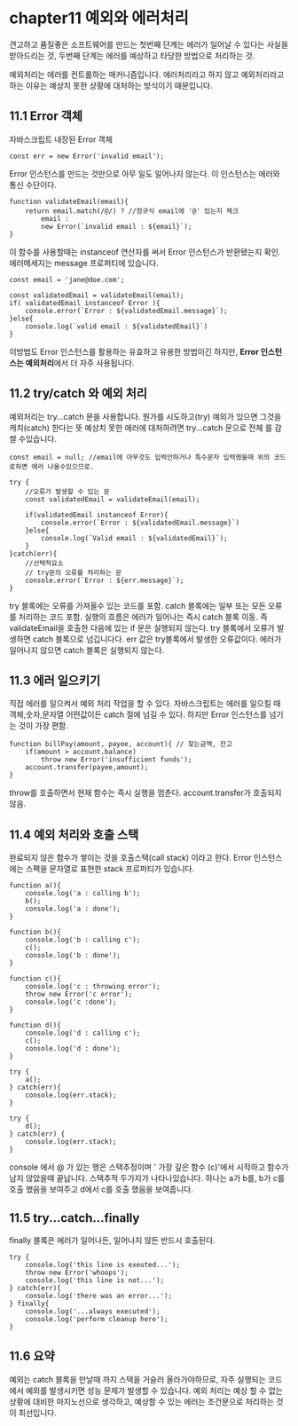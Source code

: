 # chapter11 예외와 에러처리
견고하고 품질좋은 소프트웨어를 만드는 첫번째 단계는 에러가 일어날 수 있다는 사실을 받아드리는 것, 두번째 단계는 에러를 예상하고 타당한 방법으로 처리하는 것.

예외처리는 에러를 컨트롤하는 매커니즘입니다.
에러처리라고 하지 않고 예외처리라고 하는 이유는 예상치 못한 상황에 대처하는 방식이기 때문입니다.

## 11.1 Error 객체
자바스크립트 내장된 Error 객체
```
const err = new Error('invalid email');
```

Error 인스턴스를 만드는 것만으로 아무 일도 일어나지 않는다.
이 인스턴스는 에러와 통신 수단이다.

```
function validateEmail(email){
    return email.match(/@/) ? //정규식 email에 '@' 있는지 체크
        email : 
        new Error(`invalid email : ${email}`);
}
```

이 함수를 사용할때는 instanceof 연산자를 써서 Error 인스턴스가 반환됐는지 확인.
에러메세지는 message 프로퍼티에 있습니다.

```
const email = 'jane@doe.com';

const validatedEmail = validateEmail(email);
if( validatedEmail instanceof Error ){
    console.error(`Error : ${validatedEmail.message}`);
}else{
    console.log(`valid email : ${validatedEmail}`)
}
```
이방법도 Error 인스턴스를 활용하는 유효하고 유용한 방법이긴 하지만,
<strong>Error 인스턴스는 예외처리</strong>에서 더 자주 사용됩니다.

## 11.2 try/catch 와 예외 처리
예외처리는 try...catch 문을 사용합니다.
뭔가를 시도하고(try) 예외가 있으면 그것을 캐치(catch) 한다는 뜻
예상치 못한 에러에 대처하려면 try...catch 문으로 전체 를 감쌀 수있습니다.

```
const email = null; //email에 아무것도 입력안하거나 특수문자 입력했을때 위의 코드로하면 에러 나올수있으므로.

try {
    //오류가 발생할 수 있는 문
    const validatedEmail = validateEmail(email);

    if(validatedEmail instanceof Error){
        console.error(`Error : ${validatedEmail.message}`)
    }else{
        console.log(`Valid email : ${validatedEmail}`);
    }
}catch(err){
    //선택적요소
    // try문의 오류를 처리하는 문
    console.error(`Error : ${err.message}`);
}
```
try 블록에는 오류를 가져올수 있는 코드를 포함.
catch 블록에는 일부 또는 모든 오류를 처리하는 코드 포함.
실행의 흐름은 에러가 일어나는 즉시 catch 블록 이동.
즉 validateEmail을 호출한 다음에 있는 if 문은 실행되지 않는다.
try 블록에서 오류가 발생하면 catch 블록으로 넘깁니다다. err 값은 try블록에서 발생한 오류값이다.
에러가 일어나지 않으면 catch 블록은 실행되지 않는다.


## 11.3 에러 일으키기
직접 에러를 일으켜서 예외 처리 작업을 할 수 있다.
자바스크립트는 에러를 일으킬 때 객체,숫자,문자열 어떤값이든 catch 절에 넘길 수 있다.
하지만 Error 인스턴스를 넘기는 것이 가장 편함.
```
function billPay(amount, payee, account){ // 찾는금액, 잔고
    if(amount > account.balance)
        throw new Error('insufficient funds');
    account.transfer(payee,amount);
}
```
throw를 호출하면서 현재 함수는 즉시 실행을 멈춘다.
account.transfer가 호출되지 않음.

## 11.4 예외 처리와 호출 스택
완료되지 않은 함수가 쌓이는 것을 호출스택(call stack) 이라고 한다.
Error 인스턴스에는 스펙을 문자열로 표현한 stack 프로퍼티가 있습니다.

```
function a(){
    console.log('a : calling b');
    b();
    console.log('a : done');
}

function b(){
    console.log('b : calling c');
    c();
    console.log('b : done');
}

function c(){
    console.log('c : throwing error');
    throw new Error('c error');
    console.log('c :done');
}

function d(){
    console.log('d : calling c');
    c();
    console.log('d : done');
}

try {
    a();
} catch(err){
    console.log(err.stack);
}

try {
    d();
} catch(err) {
    console.log(err.stack);
}

```
console 에서 @ 가 있는 행은 스택추정이며 ' 가장 깊은 함수 (c)'에서 시작하고 함수가 남지 않았을때 끝납니다.
스택추적 두가지가 나타나있습니다.
하나는 a가 b를, b가 c를 호출 했음을 보여주고 d에서 c를 호출 했음을 보여줍니다.

## 11.5 try...catch...finally
finally 블록은 에러가 일어나든, 일어나지 않든 반드시 호출된다.

```
try {
    console.log('this line is exeuted...');
    throw new Error('whoops');
    console.log('this line is not...');
} catch(err){
    console.log('there was an error...');
} finally{
    console.log('...always executed');
    console.log('perform cleanup here');
}

```

## 11.6 요약

예외는 catch 블록을 만날때 까지 스텍을 거슬러 올라가야하므로, 자주 실행되는 코드에서 예외를 발생시키면 성능 문제가 발생할 수 있습니다.
예외 처리는 예상 할 수 없는 상황에 대비한 마지노선으로 생각하고, 예상할 수 있는 에러는 조건문으로 처리하는 것이 최선입니다.
